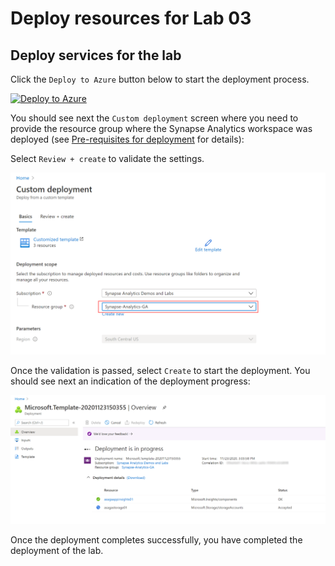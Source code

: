 # Deploy resources for Lab 03

## Deploy services for the lab

Click the `Deploy to Azure` button below to start the deployment process.

[![Deploy to Azure](https://aka.ms/deploytoazurebutton)](https://portal.azure.com/#create/Microsoft.Template/uri/https%3A%2F%2Fraw.githubusercontent.com%2Fsolliancenet%2Fazure-synapse-analytics-ga-content-packs%2Fmain%2Fhands-on-labs%2Fsetup%2Farm%2Fasaga-workspace-lab-03.json%3Ftoken%3DAA2FKXTPZZDHIIHN7N7KKW27YT5GA)

You should see next the `Custom deployment` screen where you need to provide the resource group where the Synapse Analytics workspace was deployed (see [Pre-requisites for deployment](./asa-workspace-deploy.md#pre-requisites-for-deployment) for details):

Select `Review + create` to validate the settings.

![Synapse Analytics workspace deployment configuration](../media/lab-01-deploy-configure.png)

Once the validation is passed, select `Create` to start the deployment. You should see next an indication of the deployment progress:

![Synapse Analytics workspace deployment progress](./../media/lab-01-deploy-progress.png)

Once the deployment completes successfully, you have completed the deployment of the lab.
